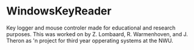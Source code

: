# WindowsKeyReader
Key logger and mouse controler made for educational and research purposes. This was worked on by Z. Lombaard, R. Warmenhoven, and J. Theron as 'n project for third year opperating systems at the NWU.
